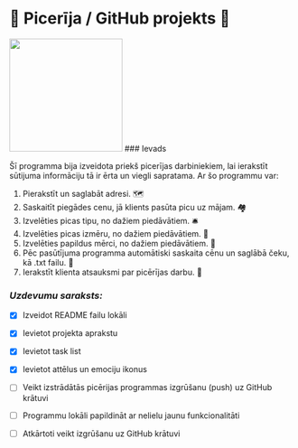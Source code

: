 # :pizza: Picerīja / GitHub projekts :pizza:
<img src="https://media.istockphoto.com/photos/tasty-pepperoni-pizza-and-cooking-ingredients-tomatoes-basil-on-black-picture-id1083487948?k=6&m=1083487948&s=612x612&w=0&h=lK-mtDHXA4aQecZlU-KJuAlN9Yjgn3vmV2zz5MMN7e4=" width="200">
### Ievads

Šī programma bija izveidota priekš picerījas darbiniekiem, lai ierakstīt sūtijuma
informāciju tā ir ērta un viegli sapratama. Ar šo programmu var:

1.	Pierakstīt un saglabāt adresi. :world_map:
2.	Saskaitīt piegādes cenu, jā klients pasūta picu uz mājam. :houses:
3.	Izvelēties picas tipu, no dažiem piedāvātiem. :bellhop_bell: 
4.	Izvelēties picas izmēru, no dažiem piedāvātiem. :straight_ruler:
5.	Izvelēties papildus mērci, no dažiem piedāvātiem. :salt:
6.	Pēc pasūtījuma programma automātiski saskaita cēnu un saglābā čeku, kā .txt failu. :scroll:
7.	Ierakstīt klienta atsauksmi par picērījas darbu. :open_book:

### *Uzdevumu saraksts:*
-  [x] Izveidot README failu lokāli
-  [x] Ievietot projekta aprakstu
-  [x] Ievietot task list
-  [x] Ievietot attēlus un emociju ikonus
-  [ ] Veikt izstrādātās picērijas programmas izgrūšanu (push) uz GitHub krātuvi
-  [ ] Programmu lokāli papildināt ar nelielu jaunu funkcionalitāti
-  [ ] Atkārtoti veikt izgrūšanu uz GitHub krātuvi


